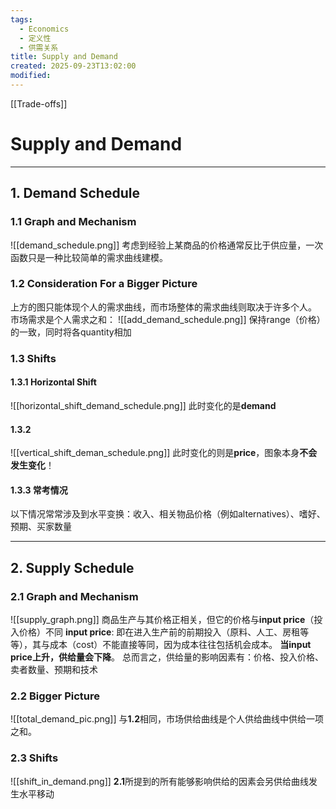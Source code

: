 ```yaml
---
tags:
  - Economics
  - 定义性
  - 供需关系
title: Supply and Demand
created: 2025-09-23T13:02:00
modified:
---
```

[[Trade-offs]]
# Supply and Demand

---

## 1. Demand Schedule
### 1.1 Graph and Mechanism
![[demand_schedule.png]]
考虑到经验上某商品的价格通常反比于供应量，一次函数只是一种比较简单的需求曲线建模。

### 1.2 Consideration For a Bigger Picture
上方的图只能体现个人的需求曲线，而市场整体的需求曲线则取决于许多个人。
市场需求是个人需求之和：
![[add_demand_schedule.png]]
保持range（价格）的一致，同时将各quantity相加

### 1.3 Shifts
#### 1.3.1 Horizontal Shift
![[horizontal_shift_demand_schedule.png]]
此时变化的是**demand**
#### 1.3.2
![[vertical_shift_deman_schedule.png]]
此时变化的则是**price**，图象本身**不会发生变化**！

#### 1.3.3 常考情况
以下情况常常涉及到水平变换：收入、相关物品价格（例如alternatives）、嗜好、预期、买家数量

---

## 2. Supply Schedule
### 2.1 Graph and Mechanism
![[supply_graph.png]]
商品生产与其价格正相关，但它的价格与**input price**（投入价格）不同
**input price**: 即在进入生产前的前期投入（原料、人工、房租等等），其与成本（cost）不能直接等同，因为成本往往包括机会成本。
**当input price上升，供给量会下降**。
总而言之，供给量的影响因素有：价格、投入价格、卖者数量、预期和技术
### 2.2 Bigger Picture
![[total_demand_pic.png]]
与**1.2**相同，市场供给曲线是个人供给曲线中供给一项之和。

### 2.3 Shifts
![[shift_in_demand.png]]
**2.1**所提到的所有能够影响供给的因素会另供给曲线发生水平移动
